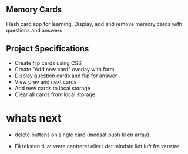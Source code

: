 ## Memory Cards

Flash card app for learning. Display, add and remove memory cards with questions and answers

## Project Specifications

- Create flip cards using CSS
- Create "Add new card" overlay with form
- Display question cards and flip for answer
- View prev and next cards
- Add new cards to local storage
- Clear all cards from local storage

# whats next
- delete buttons on single card
(modsat push til en array)

- Få teksten til at være centreret eller i det mindste lidt luft fra venstre


